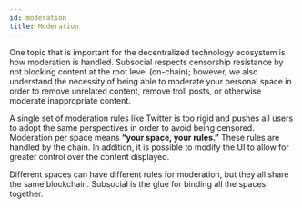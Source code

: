 ```yaml
---
id: moderation
title: Moderation
---
```


One topic that is important for the decentralized technology ecosystem is how moderation is
handled. Subsocial respects censorship resistance by not blocking content at the root level
(on-chain); however, we also understand the necessity of being able to moderate your personal
space in order to remove unrelated content, remove troll posts, or otherwise moderate
inappropriate content.

A single set of moderation rules like Twitter is too rigid and pushes all users to adopt the same
perspectives in order to avoid being censored. Moderation per space means **“your space, your rules.”**
These rules are handled by the chain. In addition, it is possible to modify the UI to allow
for greater control over the content displayed.

Different spaces can have different rules for moderation, but they all share the same blockchain.
Subsocial is the glue for binding all the spaces together.